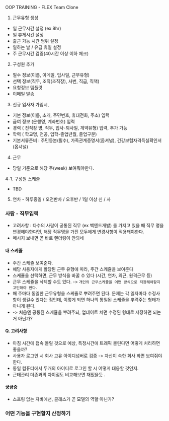 OOP TRAINING - FLEX Team Clone

1. 근무유형 생성 
- 일 근무시간 설정 (ex 8hr)
- 일 휴게시간 설정
- 출근 가능 시간 범위 설정
- 일하는 날 / 유급 휴일 설정
- 주 근무시간 검증(40시간 이상 이하 체크)

2. 구성원 추가
- 필수 정보(이름, 이메일, 입사일, 근무유형)
- 선택 정보(직무, 조직(조직장), 사번, 직급, 직책)
- 요청정보 템플릿
- 이메일 발송

3. 신규 입사자 가입시,
- 기본 정보(이름, 소개, 주민번호, 휴대전화, 주소) 입력
- 급여 정보 (은행명, 계좌번호) 입력
- 경력 ( 전직장 명, 직무, 입사-퇴사일, 계약유형) 입력, 추가 가능
- 학력 ( 학교명, 전공, 입학-졸업년월, 졸업구분)
- 기본서류준비 : 주민등본(필수), 가족관계증명서(옵셔널), 건강보험자격득실확인서(옵셔널)

4. 근무 
- 당일 기준으로 해당 주(week) 보여줘야한다.

4-1. 구성원 스케쥴
- TBD

5. 연차 - 하루종일 / 오전반차 / 오후반 / 1일 이상 신 / 사

### 사람 - 직무입력
- 고려사항 : 다수의 사람이 공통된 직무 (ex 백엔드개발) 를 가지고 있을 때 직무 명을 변경해야한다면, 해당 직무명을 가진 모두에게 변경사항이 적용돼야한다.
- 메시지 보내면 곧 바로 렌더링이 안되네

#### 내 스케쥴
- 주간 스케쥴 보여준다.
- 해당 사용자에게 할당된 근무 유형에 따라, 주간 스케쥴을 보여준다
- 스케쥴을 선택하면, 근무 방식을 바꿀 수 있다 (시간, 연차, 외근, 원격근무 등)
- 근무 스케쥴을 삭제할 수도 있다. -> `개인의 근무스케쥴을 어떤 방식으로 저장해야할지 고민해야 한다.`
- 매 주마다 동일한 근무유형을 스케쥴로 뿌려주면 된다. 문제는 각 일자마다 수정사항이 생길수 있다는 점인데, 이렇게 되면 하나의 통일된 스케쥴을 뿌려주는 형태가 아니게 된다.
- -> 처음엔 공통된 스케쥴을 뿌려주되, 업데이트 치면 수정된 형태로 저장하면 되는 거 아닌가?


#### Q. 고려사항
- 아침 시간에 접속 몰릴 것으로 예상, 특정시간에 트래픽 몰린다면 어떻게 처리하면 좋을까?
- 사용자 로그인 시 회사 고유 아이디넘버로 검증 -> 자신이 속한 회사 화면 보여줘야한다. 
- 동일 컴퓨터에서 두개의 아이디로 로그인 할 시 어떻게 대응할 것인지. 
- 근태관리 더존과의 차이점도 비교해보면 재밌을듯 .

#### 궁금증
- 스프링 없는 자바에선, 클래스가 곧 모델의 역할 아닌가?

### 어떤 기능을 구현할지 산정하기

